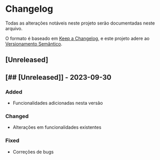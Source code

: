 # Changelog

Todas as alterações notáveis neste projeto serão documentadas neste arquivo.

O formato é baseado em [Keep a Changelog](https://keepachangelog.com/pt-BR/1.0.0/),
e este projeto adere ao [Versionamento Semântico](https://semver.org/lang/pt-BR/).

## [Unreleased]

## [## [Unreleased]] - 2023-09-30
### Added
- Funcionalidades adicionadas nesta versão

### Changed
- Alterações em funcionalidades existentes

### Fixed
- Correções de bugs
